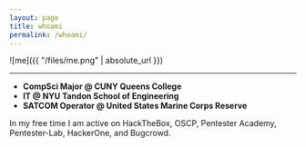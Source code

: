 ```yaml
---
layout: page
title: whoami
permalink: /whoami/
---
```


![me]({{ "/files/me.png" | absolute_url }})<br/>

---


* **CompSci Major @ CUNY Queens College**
* **IT @ NYU Tandon School of Engineering** 
* **SATCOM Operator @ United States Marine Corps Reserve**

In my free time I am active on HackTheBox, OSCP, Pentester Academy, Pentester-Lab, HackerOne, and Bugcrowd.
